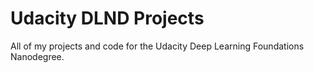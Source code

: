 # Udacity DLND Projects
All of my projects and code for the Udacity Deep Learning Foundations Nanodegree.
